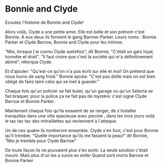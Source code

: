 # Bonnie and Clyde

Ecoutez l'histoire de Bonnie and Clyde!

Alors voilà, Clyde a une petite amie.
Elle est belle et son prénom c'est Bonnie.
À eux deux ils forment le gang Barrow-Parker.
Leurs noms : Bonnie Parker et Clyde Barrow, Bonnie and Clyde pour les intimes.

"Moi, lorsque j'ai connu Clyde autrefois", dit Bonnie,
"C'était un gars loyal, honnête et droit".
"Il faut croire que c'est la société qui m'a définitivement abimé", rétorqua Clyde.

Et d'ajouter: "Qu'est-ce qu'on n'a pas écrit sur elle et moi! On prétend que nous tuons de sang froid."
Bonnie ajouta: "C'est pas drôle mais on est bien obligé de faire taire celui qui se met à gueuler."

Chaque fois qu'un policier se fait buter, qu'un garage ou qu'un Selecta se fait braquer, pour la police ça ne fait pas de mystère: c'est signé Clyde Barrow et Bonnie Parker.

Maintenant chaque fois qu'ils essaient de se ranger, de s'installer tranquilles dans une villa spacieuse avec piscine , dans les trois jours voilà le tac tac tac des mitraillettes qui reviennent à l'attaque.

Un de ces quatre ils tomberont ensemble.
Clyde s'en fout, c'est pour Bonnie qu'il tremble.
"Quelle importance qu'ils me fassent la peau!" dit Bonnie,
"Moi je tremble pour Clyde Barrow"

De toute façon ils ne pouvaient plus s'en sortir.
La seule solution c'était mourir.
Mais plus d'un les a suivis en enfer
Quand sont morts Barrow et Bonnie Parker
